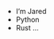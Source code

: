 - I’m Jared 
- Python 
- Rust ...

<!---
Jared033/Jared033 is a ✨ special ✨ repository because its `README.md` (this file) appears on your GitHub profile.
You can click the Preview link to take a look at your changes.
--->
